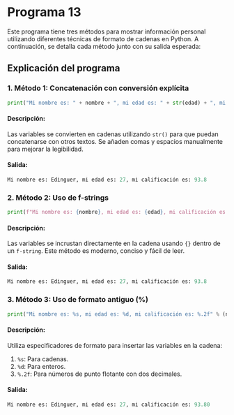 # Programa 13
Este programa tiene tres métodos para mostrar información personal utilizando diferentes técnicas de formato de cadenas en Python. A continuación, se detalla cada método junto con su salida esperada:
## Explicación del programa
### 1. Método 1: Concatenación con conversión explícita
```python
print("Mi nombre es: " + nombre + ", mi edad es: " + str(edad) + ", mi calificación es: " + str(calificación))
```
#### Descripción:
Las variables se convierten en cadenas utilizando `str()` para que puedan concatenarse con otros textos. Se añaden comas y espacios manualmente para mejorar la legibilidad.
#### Salida:
```python
Mi nombre es: Edinguer, mi edad es: 27, mi calificación es: 93.8
```

### 2. Método 2: Uso de f-strings
```python
print(f"Mi nombre es: {nombre}, mi edad es: {edad}, mi calificación es: {calificación}")
```
#### Descripción:
Las variables se incrustan directamente en la cadena usando `{}` dentro de un `f-string`. Este método es moderno, conciso y fácil de leer.
#### Salida:
```python
Mi nombre es: Edinguer, mi edad es: 27, mi calificación es: 93.8
```

### 3. Método 3: Uso de formato antiguo (%)
```python
print("Mi nombre es: %s, mi edad es: %d, mi calificación es: %.2f" % (nombre, edad, calificación))
```
#### Descripción:
Utiliza especificadores de formato para insertar las variables en la cadena:
1. `%s`: Para cadenas.
2. `%d`: Para enteros.
3. `%.2f`: Para números de punto flotante con dos decimales.
#### Salida:
```python
Mi nombre es: Edinguer, mi edad es: 27, mi calificación es: 93.80
```
